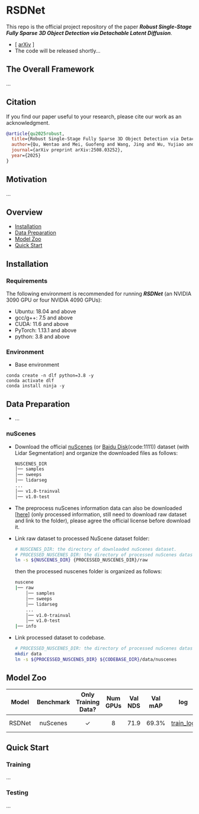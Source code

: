 # RSDNet

This repo is the official project repository of the paper **_Robust Single-Stage Fully Sparse 3D Object Detection via Detachable Latent Diffusion_**. 
 -  [ [arXiv](https://arxiv.org/pdf/2508.03252) ]
 -  The code will be released shortly...
## The Overall Framework 
...
## Citation
If you find our paper useful to your research, please cite our work as an acknowledgment.
```bib
@article{qu2025robust,
  title={Robust Single-Stage Fully Sparse 3D Object Detection via Detachable Latent Diffusion},
  author={Qu, Wentao and Mei, Guofeng and Wang, Jing and Wu, Yujiao and Huang, Xiaoshui and Xiao, Liang},
  journal={arXiv preprint arXiv:2508.03252},
  year={2025}
}
```

## Motivation
...


## Overview
- [Installation](#installation)
- [Data Preparation](#data-preparation)
- [Model Zoo](#model-zoo)
- [Quick Start](#quick-start)

## Installation

### Requirements
The following environment is recommended for running **_RSDNet_** (an NVIDIA 3090 GPU or four NVIDIA 4090 GPUs):
- Ubuntu: 18.04 and above
- gcc/g++: 7.5 and above
- CUDA: 11.6 and above
- PyTorch: 1.13.1 and above
- python: 3.8 and above

### Environment

- Base environment
```
conda create -n dlf python=3.8 -y
conda activate dlf
conda install ninja -y

```

## Data Preparation
- ...

### nuScenes
- Download the official [nuScenes](https://www.nuscenes.org/nuscenes#download) (or [Baidu Disk](https://pan.baidu.com/s/1Rsbi-Q_2EUm05lwQgn8T3Q?pwd=1111)(code:1111)) dataset (with Lidar Segmentation) and organize the downloaded files as follows:
  ```bash
  NUSCENES_DIR
  │── samples
  │── sweeps
  │── lidarseg
  ...
  │── v1.0-trainval 
  │── v1.0-test
  ```
- The preprocess nuScenes information data can also be downloaded [[here](https://huggingface.co/datasets/Pointcept/nuscenes-compressed)] (only processed information, still need to download raw dataset and link to the folder), please agree the official license before download it.

- Link raw dataset to processed NuScene dataset folder:
  ```bash
  # NUSCENES_DIR: the directory of downloaded nuScenes dataset.
  # PROCESSED_NUSCENES_DIR: the directory of processed nuScenes dataset (output dir).
  ln -s ${NUSCENES_DIR} {PROCESSED_NUSCENES_DIR}/raw
  ```
  then the processed nuscenes folder is organized as follows:
  ```bash
  nuscene
  |── raw
      │── samples
      │── sweeps
      │── lidarseg
      ...
      │── v1.0-trainval
      │── v1.0-test
  |── info
  ```

- Link processed dataset to codebase.
  ```bash
  # PROCESSED_NUSCENES_DIR: the directory of processed nuScenes dataset (output dir).
  mkdir data
  ln -s ${PROCESSED_NUSCENES_DIR} ${CODEBASE_DIR}/data/nuscenes
  ```

## Model Zoo
| Model | Benchmark | Only Training Data? | Num GPUs | Val NDS | Val mAP| log | checkpoint |
| :---: | :---: |:---------------:| :---: | :---: | :---: | :---: | :---: |
| RSDNet | nuScenes |     &check;     | 8 | 71.9 | 69.3% | [train_log](https://github.com/QWTforGithub/RSDNet/blob/main/outputs/nuScenes/train.log) | [Link1](https://pan.baidu.com/s/18GjiZWCnJnBN9As-LOaExw?pwd=1111), [Link2](https://drive.google.com/drive/folders/1OpYCJhv0By0rroiNUNGtrlnuFUYRrqOe?usp=drive_link) |


## Quick Start

### Training
...


### Testing
...
